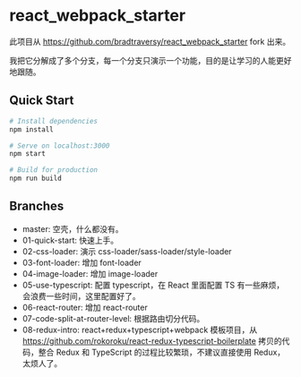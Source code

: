 # react_webpack_starter

此项目从 https://github.com/bradtraversy/react_webpack_starter fork 出来。

我把它分解成了多个分支，每一个分支只演示一个功能，目的是让学习的人能更好地跟随。

## Quick Start

```bash
# Install dependencies
npm install

# Serve on localhost:3000
npm start

# Build for production
npm run build
```

## Branches

-   master: 空壳，什么都没有。
-   01-quick-start: 快速上手。
-   02-css-loader: 演示 css-loader/sass-loader/style-loader
-   03-font-loader: 增加 font-loader
-   04-image-loader: 增加 image-loader
-   05-use-typescript: 配置 typescript，在 React 里面配置 TS 有一些麻烦，会浪费一些时间，这里配置好了。
-   06-react-router: 增加 react-router
-   07-code-split-at-router-level: 根据路由切分代码。
-   08-redux-intro: react+redux+typescript+webpack 模板项目，从 https://github.com/rokoroku/react-redux-typescript-boilerplate 拷贝的代码，整合 Redux 和 TypeScript 的过程比较繁琐，不建议直接使用 Redux，太烦人了。
